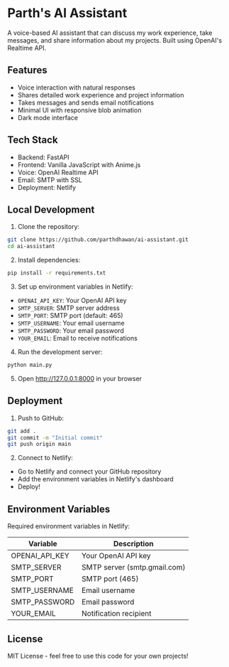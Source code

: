 # Parth's AI Assistant

A voice-based AI assistant that can discuss my work experience, take messages, and share information about my projects. Built using OpenAI's Realtime API.

## Features

- Voice interaction with natural responses
- Shares detailed work experience and project information
- Takes messages and sends email notifications
- Minimal UI with responsive blob animation
- Dark mode interface

## Tech Stack

- Backend: FastAPI
- Frontend: Vanilla JavaScript with Anime.js
- Voice: OpenAI Realtime API
- Email: SMTP with SSL
- Deployment: Netlify

## Local Development

1. Clone the repository:
```bash
git clone https://github.com/parthdhawan/ai-assistant.git
cd ai-assistant
```

2. Install dependencies:
```bash
pip install -r requirements.txt
```

3. Set up environment variables in Netlify:
- `OPENAI_API_KEY`: Your OpenAI API key
- `SMTP_SERVER`: SMTP server address
- `SMTP_PORT`: SMTP port (default: 465)
- `SMTP_USERNAME`: Your email username
- `SMTP_PASSWORD`: Your email password
- `YOUR_EMAIL`: Email to receive notifications

4. Run the development server:
```bash
python main.py
```

5. Open http://127.0.0.1:8000 in your browser

## Deployment

1. Push to GitHub:
```bash
git add .
git commit -m "Initial commit"
git push origin main
```

2. Connect to Netlify:
- Go to Netlify and connect your GitHub repository
- Add the environment variables in Netlify's dashboard
- Deploy!

## Environment Variables

Required environment variables in Netlify:

| Variable | Description |
|----------|-------------|
| OPENAI_API_KEY | Your OpenAI API key |
| SMTP_SERVER | SMTP server (smtp.gmail.com) |
| SMTP_PORT | SMTP port (465) |
| SMTP_USERNAME | Email username |
| SMTP_PASSWORD | Email password |
| YOUR_EMAIL | Notification recipient |

## License

MIT License - feel free to use this code for your own projects! 